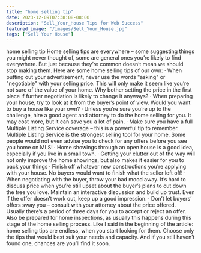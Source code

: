 ```yaml
---
title: "home selling tip"
date: 2023-12-09T07:38:08-08:00
description: "Sell_Your_House Tips for Web Success"
featured_image: "/images/Sell_Your_House.jpg"
tags: ["Sell Your House"]
---
```


home selling tip
Home selling tips are everywhere – some suggesting things you might never thought of, some are general ones you’re likely to find everywhere. But just because they’re common doesn’t mean we should stop making them. Here are some home selling tips of our own:
·	When putting out your advertisement, never use the words "asking" or "negotiable" with your selling price. This will only make it seem like you’re not sure of the value of your home. Why bother setting the price in the first place if further negotiation is likely to change it anyways? 
·	When preparing your house, try to look at it from the buyer’s point of view. Would you want to buy a house like your own?
·	Unless you’re sure you’re up to the challenge, hire a good agent and attorney to do the home selling for you. It may cost more, but it can save you a lot of pain.
·	Make sure you have a full Multiple Listing Service coverage – this is a powerful tip to remember. Multiple Listing Service is the strongest selling tool for your home. Some people would not even advise you to check for any offers before you see you home on MLS!
·	Home showings through an open house is a good idea, especially if you live in a small town.
·	Getting your clutter out of the way will not only improve the home showings, but also makes it easier for you to pack your things
·	Finish off whatever new constructions you’re applying with your house. No buyers would want to finish what the seller left off!
·	When negotiating with the buyer, throw your bad mood away. It’s hard to discuss price when you’re still upset about the buyer’s plans to cut down the tree you love. Maintain an interactive discussion and build up trust. Even if the offer doesn’t work out, keep up a good impression.
·	Don’t let buyers’ offers sway you – consult with your attorney about the price offered. Usually there’s  a period of three days for you to accept or reject an offer. Also be prepared for home inspections, as usually this happens during this stage of the home selling process.
Like I said in the beginning of the article: home selling tips are endless, when you start looking for them. Choose only the tips that would best suit your needs and capacity. And if you still haven’t found one, chances are you’ll find it soon.

